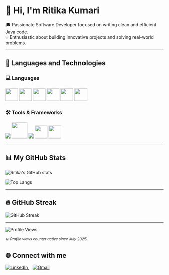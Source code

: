 # 👋 Hi, I'm Ritika Kumari

🎓 Passionate Software Developer focused on writing clean and efficient Java code.  
💡 Enthusiastic about building innovative projects and solving real-world problems.

---

## 🚀 Languages and Technologies

### 💻 Languages
<p>
  <img src="https://cdn.jsdelivr.net/gh/devicons/devicon/icons/java/java-original.svg" width="40" height="40" />
  <img src="https://cdn.jsdelivr.net/gh/devicons/devicon/icons/javascript/javascript-original.svg" width="40" height="40"/>
  <img src="https://cdn.jsdelivr.net/gh/devicons/devicon/icons/python/python-original.svg" width="40" height="40"/>
  <img src="https://cdn.jsdelivr.net/gh/devicons/devicon/icons/c/c-original.svg" width="40" height="40"/>
  <img src="https://cdn.jsdelivr.net/gh/devicons/devicon/icons/cplusplus/cplusplus-original.svg" width="40" height="40"/>
  <img src="https://cdn.jsdelivr.net/gh/devicons/devicon/icons/sqlite/sqlite-original.svg" width="40" height="40" />
</p>

### 🛠️ Tools & Frameworks
<p>
  <img src="https://img.shields.io/badge/React_Native-20232A?style=flat-square&logo=react&logoColor=61DAFB" />
  <img src="https://cdn.jsdelivr.net/gh/devicons/devicon/icons/mysql/mysql-original-wordmark.svg" width="50" height="50"/>  
  <img src="https://img.shields.io/badge/Postman-FF6C37?style=flat-square&logo=postman&logoColor=white" />
  <img src="https://cdn.jsdelivr.net/gh/devicons/devicon/icons/html5/html5-original.svg" width="40" height="40"/>
  <img src="https://cdn.jsdelivr.net/gh/devicons/devicon/icons/css3/css3-original.svg" width="40" height="40"/>
</p>

---

## 📊 My GitHub Stats
![Ritika's GitHub stats](https://github-readme-stats.vercel.app/api?username=Cayra19&show_icons=true&theme=tokyonight)

![Top Langs](https://github-readme-stats.vercel.app/api/top-langs/?username=Cayra19&layout=compact&theme=tokyonight)

---

## 🔥 GitHub Streak
![GitHub Streak](https://github-readme-streak-stats.herokuapp.com?user=Cayra19&theme=tokyonight)

---

![Profile Views](https://komarev.com/ghpvc/?username=Cayra19&label=Profile%20views&color=0e75b6&style=flat)

<sub>📊 *Profile views counter active since July 2025*</sub>


## 🌐 Connect with me

<p align="left">
  <a href="https://www.linkedin.com/in/ritika-kumari19/" target="_blank">
    <img src="https://img.icons8.com/fluent/48/000000/linkedin.png" alt="LinkedIn"/>
  </a>
  &nbsp;&nbsp;
  <a href="mailto:ritika1905kumari@gmail.com?subject=Feedback&body=Message" target="_blank">
    <img src="https://img.icons8.com/color/48/000000/gmail-new.png" alt="Gmail"/>
  </a>
</p>

